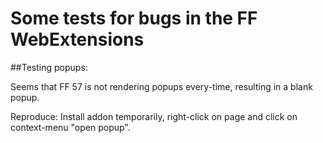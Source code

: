 #  Some tests for bugs in the FF WebExtensions

##Testing popups: 

Seems that FF 57 is not rendering popups every-time, resulting in a blank popup.

Reproduce: Install addon temporarily, right-click on page and click on context-menu "open popup".
